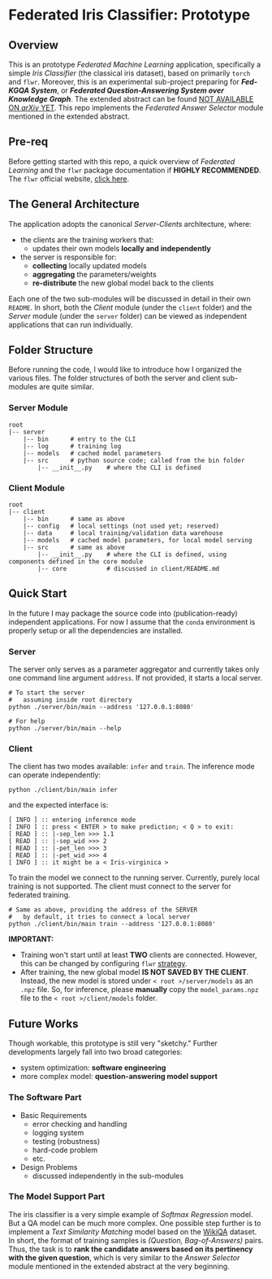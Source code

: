 # __Federated Iris Classifier: Prototype__

## __Overview__

This is an prototype _Federated Machine Learning_ application, specifically a simple _Iris Classifier_ (the classical iris dataset), based on primarily `torch` and `flwr`. Moreover, this is an experimental sub-project preparing for __*Fed-KGQA System*__, or __*Federated Question-Answering System over Knowledge Graph*__. The extended abstract can be found [NOT AVAILABLE ON _arXiv_ YET](). This repo implements the _Federated Answer Selector_ module mentioned in the extended abstract.

## __Pre-req__

Before getting started with this repo, a quick overview of _Federated Learning_ and the `flwr` package documentation if __HIGHLY RECOMMENDED__. The `flwr` official website, [click here](https://flower.dev/).

## __The General Architecture__

The application adopts the canonical _Server-Clients_ architecture, where:
* the clients are the training workers that:
  * updates their own models __locally and independently__
* the server is responsible for:
  * __collecting__ locally updated models
  * __aggregating__ the parameters/weights
  * __re-distribute__ the new global model back to the clients

Each one of the two sub-modules will be discussed in detail in their own `README`. In short, both the _Client_ module (under the `client` folder) and the _Server_ module (under the `server` folder) can be viewed as independent applications that can run individually.

## __Folder Structure__

Before running the code, I would like to introduce how I organized the various files. The folder structures of both the server and client sub-modules are quite similar.

### __Server Module__
```
root
|-- server
    |-- bin      # entry to the CLI
    |-- log      # training log
    |-- models   # cached model parameters
    |-- src      # python source code; called from the bin folder
        |-- __init__.py    # where the CLI is defined
```

### __Client Module__
```
root
|-- client
    |-- bin      # same as above
    |-- config   # local settings (not used yet; reserved)
    |-- data     # local training/validation data warehouse
    |-- models   # cached model parameters, for local model serving
    |-- src      # same as above
        |-- __init__.py    # where the CLI is defined, using components defined in the core module
        |-- core           # discussed in client/README.md
```

## __Quick Start__

In the future I may package the source code into (publication-ready) independent applications. For now I assume that the `conda` environment is properly setup or all the dependencies are installed. 

### __Server__

The server only serves as a parameter aggregator and currently takes only one command line argument `address`. If not provided, it starts a local server. 

```
# To start the server
#   assuming inside root directory
python ./server/bin/main --address '127.0.0.1:8080'

# For help
python ./server/bin/main --help
```

### __Client__

The client has two modes available: `infer` and `train`. The inference mode can operate independently:

```
python ./client/bin/main infer
```

and the expected interface is:

```
[ INFO ] :: entering inference mode
[ INFO ] :: press < ENTER > to make prediction; < Q > to exit: 
[ READ ] :: |-sep_len >>> 1.1
[ READ ] :: |-sep_wid >>> 2
[ READ ] :: |-pet_len >>> 3
[ READ ] :: |-pet_wid >>> 4
[ INFO ] :: it might be a < Iris-virginica >
```

To train the model we connect to the running server. Currently, purely local training is not supported. The client must connect to the server for federated training.

```
# Same as above, providing the address of the SERVER
#   by default, it tries to connect a local server
python ./client/bin/main train --address '127.0.0.1:8080'
```

__IMPORTANT:__
* Training won't start until at least __TWO__ clients are connected. However, this can be changed by configuring `flwr` [strategy](https://flower.dev/docs/strategies.html).
* After training, the new global model __IS NOT SAVED BY THE CLIENT__. Instead, the new model is stored under `< root >/server/models` as an `.npz` file. So, for inference, please __manually__ copy the `model_params.npz` file to the `< root >/client/models` folder.

## __Future Works__

Though workable, this prototype is still very "sketchy." Further developments largely fall into two broad categories:
* system optimization: __software engineering__
* more complex model: __question-answering model support__

### __The Software Part__
* Basic Requirements
  * error checking and handling
  * logging system
  * testing (robustness)
  * hard-code problem
  * etc.
* Design Problems
  * discussed independently in the sub-modules

### __The Model Support Part__

The iris classifier is a very simple example of _Softmax Regression_ model. But a QA model can be much more complex. One possible step further is to implement a _Text Similarity Matching_ model based on the [WikiQA](https://aclanthology.org/D15-1237/) dataset. In short, the format of training samples is _(Question, Bag-of-Answers)_ pairs. Thus, the task is to __rank the candidate answers based on its pertinency with the given question__, which is very similar to the _Answer Selector_ module mentioned in the extended abstract at the very beginning.